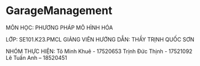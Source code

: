 # GarageManagement
MÔN HỌC: PHƯƠNG PHÁP MÔ HÌNH HÓA

LỚP: SE101.K23.PMCL
GIẢNG VIÊN HƯỚNG DẪN: THẦY TRỊNH QUỐC SƠN

NHÓM THỰC HIỆN: 
Tô Minh Khuê - 17520653
Trịnh Đức Thịnh - 17521092
Lê Tuấn Anh – 18520451
